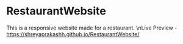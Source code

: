 # RestaurantWebsite
This is a responsive website made for a restaurant.
\nLive Preview - https://shreyaprakashh.github.io/RestaurantWebsite/
